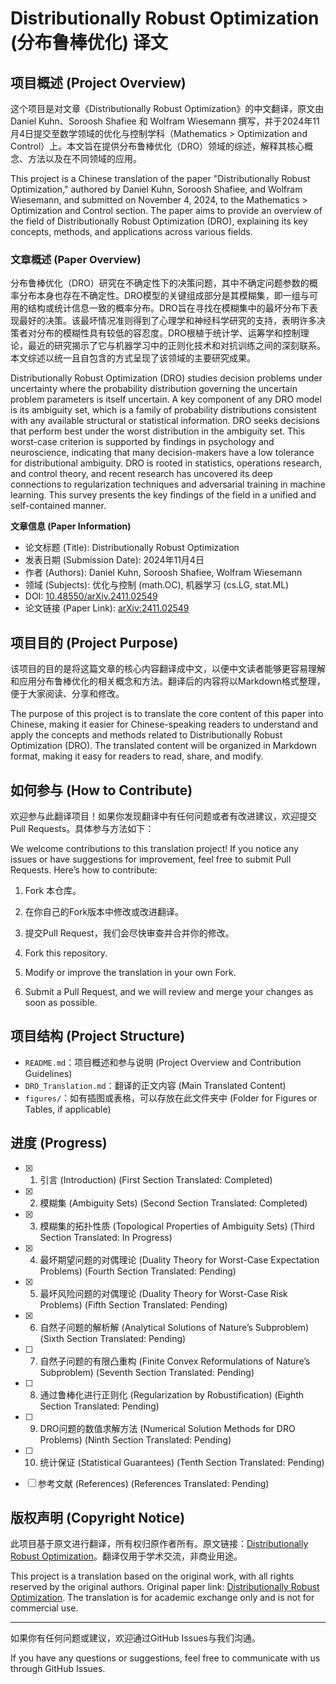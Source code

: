 # Distributionally Robust Optimization (分布鲁棒优化) 译文

## 项目概述 (Project Overview)
这个项目是对文章《Distributionally Robust Optimization》的中文翻译，原文由 Daniel Kuhn、Soroosh Shafiee 和 Wolfram Wiesemann 撰写，并于2024年11月4日提交至数学领域的优化与控制学科（Mathematics > Optimization and Control）上。本文旨在提供分布鲁棒优化（DRO）领域的综述，解释其核心概念、方法以及在不同领域的应用。

This project is a Chinese translation of the paper "Distributionally Robust Optimization," authored by Daniel Kuhn, Soroosh Shafiee, and Wolfram Wiesemann, and submitted on November 4, 2024, to the Mathematics > Optimization and Control section. The paper aims to provide an overview of the field of Distributionally Robust Optimization (DRO), explaining its key concepts, methods, and applications across various fields.

### 文章概述 (Paper Overview)
分布鲁棒优化（DRO）研究在不确定性下的决策问题，其中不确定问题参数的概率分布本身也存在不确定性。DRO模型的关键组成部分是其模糊集，即一组与可用的结构或统计信息一致的概率分布。DRO旨在寻找在模糊集中的最坏分布下表现最好的决策。该最坏情况准则得到了心理学和神经科学研究的支持，表明许多决策者对分布的模糊性具有较低的容忍度。DRO根植于统计学、运筹学和控制理论，最近的研究揭示了它与机器学习中的正则化技术和对抗训练之间的深刻联系。本文综述以统一且自包含的方式呈现了该领域的主要研究成果。

Distributionally Robust Optimization (DRO) studies decision problems under uncertainty where the probability distribution governing the uncertain problem parameters is itself uncertain. A key component of any DRO model is its ambiguity set, which is a family of probability distributions consistent with any available structural or statistical information. DRO seeks decisions that perform best under the worst distribution in the ambiguity set. This worst-case criterion is supported by findings in psychology and neuroscience, indicating that many decision-makers have a low tolerance for distributional ambiguity. DRO is rooted in statistics, operations research, and control theory, and recent research has uncovered its deep connections to regularization techniques and adversarial training in machine learning. This survey presents the key findings of the field in a unified and self-contained manner.

**文章信息 (Paper Information)**
- 论文标题 (Title): Distributionally Robust Optimization
- 发表日期 (Submission Date): 2024年11月4日
- 作者 (Authors): Daniel Kuhn, Soroosh Shafiee, Wolfram Wiesemann
- 领域 (Subjects): 优化与控制 (math.OC), 机器学习 (cs.LG, stat.ML)
- DOI: [10.48550/arXiv.2411.02549](https://doi.org/10.48550/arXiv.2411.02549)
- 论文链接 (Paper Link): [arXiv:2411.02549](https://arxiv.org/abs/2411.02549)

## 项目目的 (Project Purpose)
该项目的目的是将这篇文章的核心内容翻译成中文，以便中文读者能够更容易理解和应用分布鲁棒优化的相关概念和方法。翻译后的内容将以Markdown格式整理，便于大家阅读、分享和修改。

The purpose of this project is to translate the core content of this paper into Chinese, making it easier for Chinese-speaking readers to understand and apply the concepts and methods related to Distributionally Robust Optimization (DRO). The translated content will be organized in Markdown format, making it easy for readers to read, share, and modify.

## 如何参与 (How to Contribute)
欢迎参与此翻译项目！如果你发现翻译中有任何问题或者有改进建议，欢迎提交Pull Requests。具体参与方法如下：

We welcome contributions to this translation project! If you notice any issues or have suggestions for improvement, feel free to submit Pull Requests. Here’s how to contribute:

1. Fork 本仓库。
2. 在你自己的Fork版本中修改或改进翻译。
3. 提交Pull Request，我们会尽快审查并合并你的修改。

1. Fork this repository.
2. Modify or improve the translation in your own Fork.
3. Submit a Pull Request, and we will review and merge your changes as soon as possible.

## 项目结构 (Project Structure)
- `README.md`：项目概述和参与说明 (Project Overview and Contribution Guidelines)
- `DRO_Translation.md`：翻译的正文内容 (Main Translated Content)
- `figures/`：如有插图或表格，可以存放在此文件夹中 (Folder for Figures or Tables, if applicable)

## 进度 (Progress)
- [x] 1. 引言 (Introduction) (First Section Translated: Completed)
- [x] 2. 模糊集 (Ambiguity Sets) (Second Section Translated: Completed)
- [x] 3. 模糊集的拓扑性质 (Topological Properties of Ambiguity Sets) (Third Section Translated: In Progress)
- [x] 4. 最坏期望问题的对偶理论 (Duality Theory for Worst-Case Expectation Problems) (Fourth Section Translated: Pending)
- [x] 5. 最坏风险问题的对偶理论 (Duality Theory for Worst-Case Risk Problems) (Fifth Section Translated: Pending)
- [x] 6. 自然子问题的解析解 (Analytical Solutions of Nature’s Subproblem) (Sixth Section Translated: Pending)
- [ ] 7. 自然子问题的有限凸重构 (Finite Convex Reformulations of Nature’s Subproblem) (Seventh Section Translated: Pending)
- [ ] 8. 通过鲁棒化进行正则化 (Regularization by Robustification) (Eighth Section Translated: Pending)
- [ ] 9. DRO问题的数值求解方法 (Numerical Solution Methods for DRO Problems) (Ninth Section Translated: Pending)
- [ ] 10. 统计保证 (Statistical Guarantees) (Tenth Section Translated: Pending)
- [ ] 参考文献 (References) (References Translated: Pending)



## 版权声明 (Copyright Notice)
此项目基于原文进行翻译，所有权归原作者所有。原文链接：[Distributionally Robust Optimization](https://arxiv.org/abs/2411.02549)。翻译仅用于学术交流，非商业用途。

This project is a translation based on the original work, with all rights reserved by the original authors. Original paper link: [Distributionally Robust Optimization](https://arxiv.org/abs/2411.02549). The translation is for academic exchange only and is not for commercial use.

---

如果你有任何问题或建议，欢迎通过GitHub Issues与我们沟通。

If you have any questions or suggestions, feel free to communicate with us through GitHub Issues.
